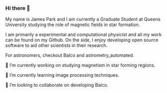 ### Hi there 👋
My name is James Park and I am currently a Graduate Student at Queens University studying the role of magnetic fields in star formation.

I am primarily a experimental and computational physicist and all my work can be found on my Github. On the side, I enjoy developing open source software to aid other scientists in their research.

For astronomers, checkout Balco and astrometry_automated.

🔭 I’m currently working on studying magnetism in star forming regions.

🌱 I’m currently learning image processing techniques.

👯 I’m looking to collaborate on developing Balco.
